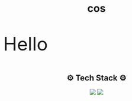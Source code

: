 <h1 align="center">cos</h1>
<p style="font-size:50px;">Hello</p>

<h2 align="center">⚙️ Tech Stack ⚙️</h2>

<p align="center">
  <img src="https://img.shields.io/badge/JavaScript-F7E018?style=flat&logo=JavaScript&logoColor=white"/></a>
  <img src="https://img.shields.io/badge/Python-3676AB?style=flat&logo=Python&logoColor=white"/></a>
</p>
